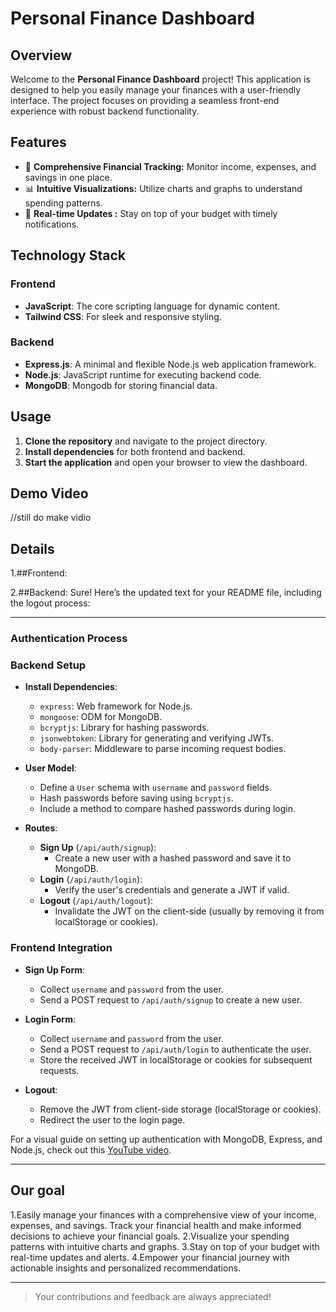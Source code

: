 # Personal Finance Dashboard

## Overview

Welcome to the **Personal Finance Dashboard** project! This application is designed to help you easily manage your finances with a user-friendly interface.
 The project focuses on providing a seamless front-end experience with robust backend functionality.


## Features

- 💸 **Comprehensive Financial Tracking:** Monitor income, expenses, and savings in one place.
- 📊 **Intuitive Visualizations:** Utilize charts and graphs to understand spending patterns.
- 🔔 **Real-time Updates :** Stay on top of your budget with timely notifications.


## Technology Stack

### Frontend
- **JavaScript**: The core scripting language for dynamic content.
- **Tailwind CSS**: For sleek and responsive styling.

### Backend
- **Express.js**: A minimal and flexible Node.js web application framework.
- **Node.js**: JavaScript runtime for executing backend code.
- **MongoDB**: Mongodb for storing financial data.

## Usage

1. **Clone the repository** and navigate to the project directory.
2. **Install dependencies** for both frontend and backend.
3. **Start the application** and open your browser to view the dashboard.

## Demo Video
//still do make vidio

## Details
1.##Frontend:

2.##Backend:
Sure! Here’s the updated text for your README file, including the logout process:

---

### Authentication Process

### Backend Setup

- **Install Dependencies**:
  - `express`: Web framework for Node.js.
  - `mongoose`: ODM for MongoDB.
  - `bcryptjs`: Library for hashing passwords.
  - `jsonwebtoken`: Library for generating and verifying JWTs.
  - `body-parser`: Middleware to parse incoming request bodies.

- **User Model**:
  - Define a `User` schema with `username` and `password` fields.
  - Hash passwords before saving using `bcryptjs`.
  - Include a method to compare hashed passwords during login.

- **Routes**:
  - **Sign Up** (`/api/auth/signup`):
    - Create a new user with a hashed password and save it to MongoDB.
  - **Login** (`/api/auth/login`):
    - Verify the user's credentials and generate a JWT if valid.
  - **Logout** (`/api/auth/logout`):
    - Invalidate the JWT on the client-side (usually by removing it from localStorage or cookies).

### Frontend Integration

- **Sign Up Form**:
  - Collect `username` and `password` from the user.
  - Send a POST request to `/api/auth/signup` to create a new user.

- **Login Form**:
  - Collect `username` and `password` from the user.
  - Send a POST request to `/api/auth/login` to authenticate the user.
  - Store the received JWT in localStorage or cookies for subsequent requests.

- **Logout**:
  - Remove the JWT from client-side storage (localStorage or cookies).
  - Redirect the user to the login page.

For a visual guide on setting up authentication with MongoDB, Express, and Node.js, check out this [YouTube video]([https://www.youtube.com/watch?v=7CqJlxBYj-M](https://youtu.be/OWeruyqhiTo?si=QXaGQMbCmBeJN9-Q)).


-------------------------------------------------------------------------------------------------------------------------------------------------------------------------------------------------
## Our goal
1.Easily manage your finances with a comprehensive view of your income, expenses, and savings. Track your financial health and make informed decisions to achieve your financial goals.
2.Visualize your spending patterns with intuitive charts and graphs. 
3.Stay on top of your budget with real-time updates and alerts. 
4.Empower your financial journey with actionable insights and personalized recommendations.



---

> Your contributions and feedback are always appreciated!


